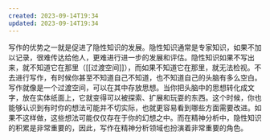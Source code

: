 ```yaml
---
created: 2023-09-14T19:34
updated: 2023-09-14T19:34
---
```

写作的优势之一就是促进了隐性知识的发展。隐性知识通常是专家知识，如果不加以记录，很难传达给他人，更难进行进一步的发展和评估。隐性知识如果不写出来，就不知道它在那里（[[过渡空间]]），而如果不知道它在那里，就无法检视。不去进行写作，有时候你甚至不知道自己不知道，也不知道自己的头脑有多么空白。写作就像是一个过渡空间，可以在其中存放思想。当你把头脑中的思想转化成文字，放在实体纸面上，它就变得可以被探索、扩展和玩耍的东西。这个时候，你也能够认识到有时你的想法可能并不切实际，也就更容易看到哪些方面需要改进。如果不这样做，这些想法可能仅仅存在于你的幻想之中。而在精神分析中，隐性知识的积累是非常重要的，因此，写作在精神分析领域也扮演着非常重要的角色。